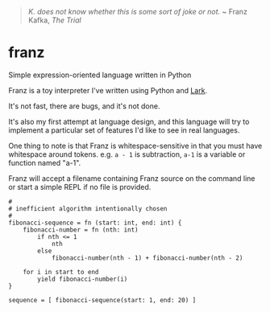> _K. does not know whether this is some sort of joke or not._ ~ Franz Kafka, _The Trial_

# franz
Simple expression-oriented language written in Python

Franz is a toy interpreter I've written using Python and [Lark](https://github.com/erezsh/lark).

It's not fast, there are bugs, and it's not done. 

It's also my first attempt at language design, and this 
language will try to implement a particular set of features 
I'd like to see in real languages.

One thing to note is that Franz is whitespace-sensitive in that you must have whitespace around tokens.
e.g. `a - 1` is subtraction, `a-1` is a variable or function named "a-1".

Franz will accept a filename containing Franz source on the command line or 
start a simple REPL if no file is provided.

```
#
# inefficient algorithm intentionally chosen
#
fibonacci-sequence = fn (start: int, end: int) {
    fibonacci-number = fn (nth: int)
        if nth <= 1
            nth
        else
            fibonacci-number(nth - 1) + fibonacci-number(nth - 2)

    for i in start to end
        yield fibonacci-number(i)
}

sequence = [ fibonacci-sequence(start: 1, end: 20) ]
```

